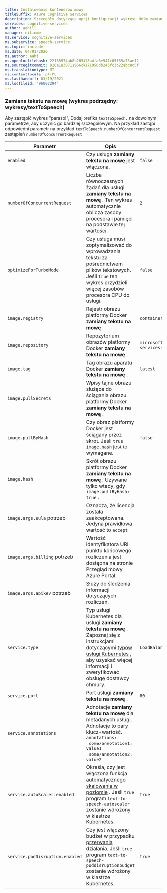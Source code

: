 ```yaml
---
title: Instalowanie kontenerów mowy
titleSuffix: Azure Cognitive Services
description: Szczegóły dotyczące opcji konfiguracji wykresu Helm zamiany tekstu na mowę.
services: cognitive-services
author: aahill
manager: nitinme
ms.service: cognitive-services
ms.subservice: speech-service
ms.topic: include
ms.date: 04/01/2020
ms.author: aahi
ms.openlocfilehash: 22168974ab8b285413b4fa6e947c05f65a73ae12
ms.sourcegitcommit: 910a1a38711966cb171050db245fc3b22abc8c5f
ms.translationtype: MT
ms.contentlocale: pl-PL
ms.lasthandoff: 03/19/2021
ms.locfileid: "96002294"
---
```

### <a name="text-to-speech-sub-chart-chartstexttospeech"></a>Zamiana tekstu na mowę (wykres podrzędny: wykresy/textToSpeech)

Aby zastąpić wykres "parasol", Dodaj prefiks `textToSpeech.` na dowolnym parametrze, aby uczynić go bardziej szczegółowym. Na przykład zastąpi odpowiedni parametr na przykład `textToSpeech.numberOfConcurrentRequest` zastąpień `numberOfConcurrentRequest` .

|Parametr|Opis|Domyślne|
| -- | -- | -- |
| `enabled` | Czy usługa **zamiany tekstu na mowę** jest włączona. | `false` |
| `numberOfConcurrentRequest` | Liczba równoczesnych żądań dla usługi **zamiany tekstu na mowę** . Ten wykres automatycznie oblicza zasoby procesora i pamięci na podstawie tej wartości. | `2` |
| `optimizeForTurboMode`| Czy usługa musi zoptymalizować do wprowadzania tekstu za pośrednictwem plików tekstowych. Jeśli `true` ten wykres przydzieli więcej zasobów procesora CPU do usługi. | `false` |
| `image.registry`| Rejestr obrazu platformy Docker **zamiany tekstu na mowę** . | `containerpreview.azurecr.io` |
| `image.repository` | Repozytorium obrazów platformy Docker **zamiany tekstu na mowę** . | `microsoft/cognitive-services-text-to-speech` |
| `image.tag` | Tag obrazu aparatu Docker **zamiany tekstu na mowę** . | `latest` |
| `image.pullSecrets` | Wpisy tajne obrazu służące do ściągania obrazu platformy Docker **zamiany tekstu na mowę** . | |
| `image.pullByHash`| Czy obraz platformy Docker jest ściągany przez skrót. Jeśli `true` `image.hash` jest to wymagane. | `false` |
| `image.hash`| Skrót obrazu platformy Docker **zamiany tekstu na mowę** . Używane tylko wtedy, gdy `image.pullByHash: true` .  | |
| `image.args.eula` potrzeb | Oznacza, że licencja została zaakceptowana. Jedyna prawidłowa wartość to `accept` | |
| `image.args.billing` potrzeb | Wartość identyfikatora URI punktu końcowego rozliczenia jest dostępna na stronie Przegląd mowy Azure Portal. | |
| `image.args.apikey` potrzeb | Służy do śledzenia informacji dotyczących rozliczeń. ||
| `service.type` | Typ usługi Kubernetes dla usługi **zamiany tekstu na mowę** . Zapoznaj się z instrukcjami dotyczącymi [typów usługi Kubernetes](https://kubernetes.io/docs/concepts/services-networking/service/) , aby uzyskać więcej informacji i zweryfikować obsługę dostawcy chmury. | `LoadBalancer` |
| `service.port`|  Port usługi **zamiany tekstu na mowę** . | `80` |
| `service.annotations` | Adnotacje **zamiany tekstu na mowę** dla metadanych usługi. Adnotacje to pary klucz-wartość. <br>`annotations:`<br>&nbsp;&nbsp;`some/annotation1: value1`<br>&nbsp;&nbsp;`some/annotation2: value2` | |
| `service.autoScaler.enabled` | Określa, czy jest włączona funkcja [automatycznego skalowania w poziomie](https://kubernetes.io/docs/tasks/run-application/horizontal-pod-autoscale/) . Jeśli `true` program `text-to-speech-autoscaler` zostanie wdrożony w klastrze Kubernetes. | `true` |
| `service.podDisruption.enabled` | Czy jest włączony budżet w przypadku [przerwania](https://kubernetes.io/docs/concepts/workloads/pods/disruptions/) działania. Jeśli `true` program `text-to-speech-poddisruptionbudget` zostanie wdrożony w klastrze Kubernetes. | `true` |